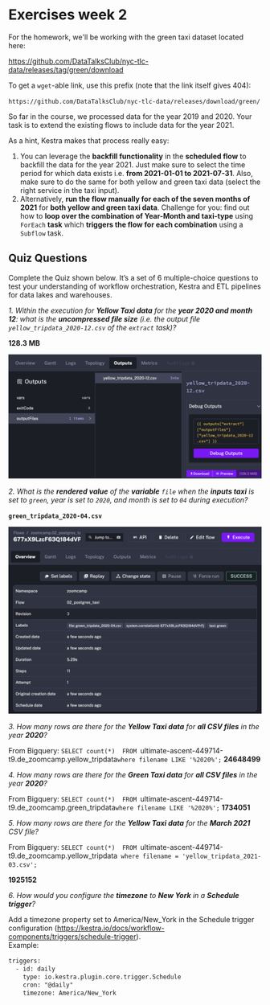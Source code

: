# **Exercises week 2**

For the homework, we'll be working with the green taxi dataset located here:

https://github.com/DataTalksClub/nyc-tlc-data/releases/tag/green/download

To get a `wget`-able link, use this prefix (note that the link itself gives 404):

`https://github.com/DataTalksClub/nyc-tlc-data/releases/download/green/`

So far in the course, we processed data for the year 2019 and 2020. Your task is to extend the existing flows to include data for the year 2021.

As a hint, Kestra makes that process really easy:

1. You can leverage the **backfill functionality** in the **scheduled flow** to backfill the data for the year 2021. Just make sure to select the time period for which data exists i.e. **from 2021-01-01 to 2021-07-31**. Also, make sure to do the same for both yellow and green taxi data (select the right service in the taxi input).
2. Alternatively, **run the flow manually for each of the seven months of 2021** for **both yellow and green taxi data**. Challenge for you: find out how to **loop over the combination of Year-Month and taxi-type** using `ForEach` **task** which **triggers the flow for each combination** using a `Subflow` task.

## **Quiz Questions**

Complete the Quiz shown below. It’s a set of 6 multiple-choice questions to test your understanding of workflow orchestration, Kestra and ETL pipelines for data lakes and warehouses.

*1. Within the execution for **Yellow Taxi data** for the **year 2020 and month 12**: what is the **uncompressed file size** (i.e. the output file `yellow_tripdata_2020-12.csv` of the `extract` task)?*

**128.3 MB**

![alt text](image.png)

*2. What is the **rendered value** of the **variable** `file` when the **inputs taxi** is set to `green`, year is set to `2020`, and month is set to `04` during execution?*

**`green_tripdata_2020-04.csv`**

![alt text](image-1.png)

*3. How many rows are there for the **Yellow Taxi data** for **all CSV files** in the year **2020**?*

From Bigquery:
`SELECT count(*)  FROM `ultimate-ascent-449714-t9.de_zoomcamp.yellow_tripdata` where filename LIKE '%2020%';
`
**24648499**

*4. How many rows are there for the **Green Taxi data** for **all CSV files** in the year **2020**?*

From Bigquery:
`SELECT count(*)  FROM `ultimate-ascent-449714-t9.de_zoomcamp.green_tripdata` where filename LIKE '%2020%';
`
**1734051**

*5. How many rows are there for the **Yellow Taxi data** for the **March 2021** CSV file?*

From Bigquery:
`SELECT count(*)  FROM `ultimate-ascent-449714-t9.de_zoomcamp.yellow_tripdata` where filename = 'yellow_tripdata_2021-03.csv';`

**1925152**

*6. How would you configure the **timezone** to **New York** in a **Schedule trigger**?*

Add a timezone property set to America/New_York in the Schedule trigger configuration (https://kestra.io/docs/workflow-components/triggers/schedule-trigger).  
Example:
```
triggers:
  - id: daily
    type: io.kestra.plugin.core.trigger.Schedule
    cron: "@daily"
    timezone: America/New_York
```